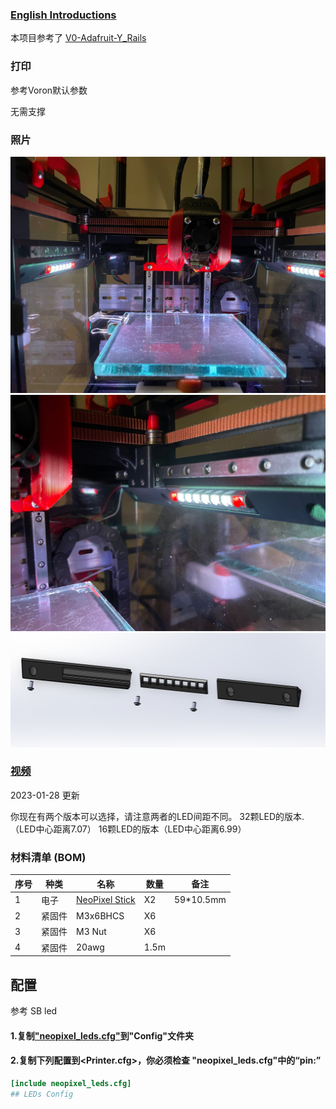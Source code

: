 ### [English Introductions](readme.md)

本项目参考了 [V0-Adafruit-Y_Rails](https://github.com/VoronDesign/VoronUsers/tree/master/printer_mods/QuackProfit/V0-Adafruit-Y_Rails)

### 打印

参考Voron默认参数

无需支撑

### 照片
![图片](Picture/IMG_6871.jpg)
![图片](Picture/IMG_6873.jpg)
![图片](Picture/Bom.png)
### [视频](3D/V0_NeoPixel_SticksB.avi)

2023-01-28 更新

你现在有两个版本可以选择，请注意两者的LED间距不同。
32颗LED的版本.（LED中心距离7.07）
16颗LED的版本（LED中心距离6.99）

### 材料清单 (BOM)
|序号	|种类	|名称	|数量	|备注
|--|--|--|--|--|
|1	|电子	|[NeoPixel Stick](https://item.taobao.com/item.htm?spm=a1z09.2.0.0.7ca02e8djWSvge&id=623844944291&_u=dkh2792dc2)	|X2	|59*10.5mm
|2	|紧固件|M3x6BHCS		|X6	|
|3	|紧固件|M3 Nut		|X6	|
|4	|紧固件|20awg		|1.5m	|

## 配置
参考 SB led
#### 1.复制["neopixel_leds.cfg"](Config/neopixel_leds.cfg)到"Config"文件夹
#### 2.复制下列配置到<Printer.cfg>，你必须检查 "neopixel_leds.cfg"中的“pin:”
```ini
[include neopixel_leds.cfg]
## LEDs Config
```
